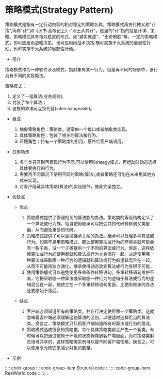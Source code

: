 # 策略模式(Strategy Pattern)

策略模式是指有一定行动内容的相对稳定的策略名称。策略模式再古代种又称"计策",简称"计",如《汉书.高帝纪上》:"汉王从其计"。这里的"计"指的就是计谋、策略。策略模式具有相对稳定的形式，如"避实就虚"、"出奇制胜"等。一定的策略模式，即可应用雨战略决策，也可应用雨战术决策;既可实施于大系统的全局性行动，也可实施于大系统的局部性行动。

- 简介

策略模式作为一种软件涉及模式，指对象有某一行为，但是再不同的场景中，该行为有不同的实现算法。

策略模式：

1. 定义了一组算法(业务规则);
2. 封装了每个算法；
3. 这族的算法可互换代替(interchangeable)。

- 组成

  1. 抽象策略角色：策略类，通常由一个接口或者抽象类实现。
  2. 具体策略角色：包装了相关的算法和行为。
  3. 环境角色：持有一个策略类的引用，最终给客户端调用。

- 应用场景

  1. 多个类只区别再表现行为不同,可以使用Strategy模式，再运动时动态选择具体要执行的行为。
  2. 需要再不同情况下使用不同的策略(算法),或者策略还可能在未来用其他方式来实现。
  3. 对客户隐藏具体策略(算法)的实现细节，彼此完全独立。

- 优缺点

  - 优点

    1. 策略模式提供了管理相关的算法族的办法。策略类的等级结构定义了一个算法或行为族。恰当使用继承可以把公共的代码转移到父类里面，从而避免重复的代码。
    2. 策略模式提供了可以替换继承关系的办法。继承可以处理多种算法或行为。如果不是用策略模式，那么使用算法或行为的环境类就可能会有一些子类，没一个子类提供一个不同的算法或行为。但是，这样依赖算法或行为的使用者就和算法或行为本身混在一起。决定使用哪一种算法或采取哪一种行为的逻辑就和算法或行为的逻辑混合在一起，从而不可能再独立演化。继承使得动态改变算法或行为变得不可能。
    3. 使用策略模式可以避免使用多重条件转移语句。多重转移语句维护不易，它把采取哪一种算法或采取哪一种行为的逻辑于算法或行为的逻辑混合在一起，统统立在一个多重转移语句里面，比使用继承的办法还要原始于落后。

  - 缺点

    1. 客户端必须知道所有的策略类，并自行决定使用哪一个策略类。这就意味着客户端必须理解这些算法的区别，以便适时选择恰当的算法类。换言之，策略模式只只用客户端知道所有的算法或行为的情况。
    2. 策略模式造成很多的策略类，每个具体策略类都会产生一个新类。有时候可以把通过依赖于环境的状态保存到客户端里面，而将策略类射击场可共享的，这样策略类实例可以被不同客户端使用。换言之，可以使用享元模式来减少对象的数量。

- 示例

:::: code-group
::: code-group-item Strutural code
:::
::: code-group-item RealWorld code
:::
::::
